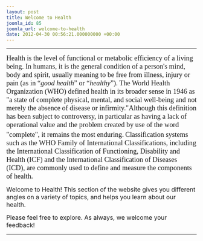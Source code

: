```yaml
---
layout: post
title: Welcome to Health
joomla_id: 85
joomla_url: welcome-to-health
date: 2012-04-30 00:56:21.000000000 +00:00
---
```

<hr />
<p style="margin-bottom: 0.0001pt; line-height: normal;"><span style="font-size: 14pt; font-family: 'Verdana','sans-serif';">Health is the level of functional or metabolic efficiency of a living being. In humans, it is the general condition of a person's mind, body and spirit, usually meaning to be free from illness, injury or pain (as in “<i>good health</i>” or “<i>healthy</i>”). The World Health Organization (WHO) defined health in its broader sense in 1946 as "a state of complete physical, mental, and social well-being and not merely the absence of disease or infirmity."Although this definition has been subject to controversy, in particular as having a lack of operational value and the problem created by use of the word "complete", it remains the most enduring.<sup> </sup>Classification systems such as the <span class="mw-redirect">WHO Family of International Classifications</span>, including the International Classification of Functioning, Disability and Health (ICF) and the <span class="mw-redirect">International Classification of Diseases</span> (ICD), are commonly used to define and measure the components of health.</span></p>
<p><span style="font-family: trebuchet ms,geneva; font-size: 14pt;"></span><span style="font-size: 12pt;">Welcome to Health! This section of the website gives you different angles on a variety of topics, and helps you learn about our health.<br /></span></p>
<p><span style="font-size: 12pt;">Please feel free to explore. As always, we welcome your feedback!</span></p>
<hr />
<p>&nbsp;</p>
